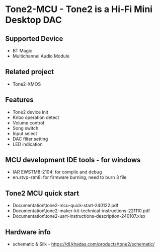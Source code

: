 # Tone2-MCU - Tone2 is a Hi-Fi Mini Desktop DAC

## Supported Device
* BT Magic
* Multichannel Audio Module

## Related project
* Tone2-XMOS

## Features
* Tone2 device init
* Knbo operation detect
* Volume control
* Song switch
* Input select
* DAC filter setting
* LED indication

## MCU development IDE tools - for windows
* IAR EWSTM8-2104: for compile and debug
* en.stvp-stm8: for firmware burning, need to burn 3 file

## Tone2 MCU quick start
* Documentation\tone2-mcu-quick-start-240122.pdf
* Documentation\tone2-maker-kit-technical-instructions-221110.pdf
* Documentation\tone2-uart-instructions-description-240107.xlsx

## Hardware info
+ schematic & Silk - https://dl.khadas.com/products/tone2/schematic/
